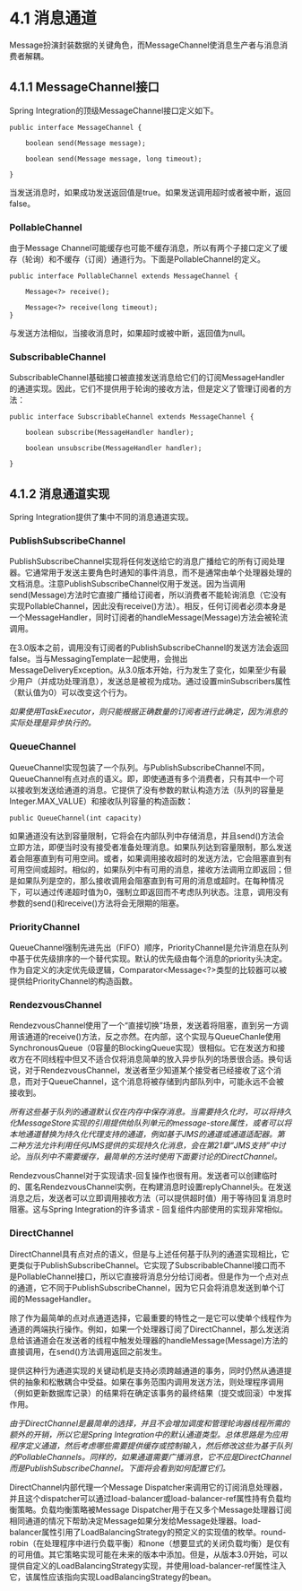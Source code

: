 # 4.1 消息通道

Message扮演封装数据的关键角色，而MessageChannel使消息生产者与消息消费者解耦。

## 4.1.1 MessageChannel接口

Spring Integration的顶级MessageChannel接口定义如下。

```
public interface MessageChannel {
    
    boolean send(Message message);
    
    boolean send(Message message, long timeout);
    
}
```

当发送消息时，如果成功发送返回值是true。如果发送调用超时或者被中断，返回false。

### PollableChannel

由于Message Channel可能缓存也可能不缓存消息，所以有两个子接口定义了缓存（轮询）和不缓存（订阅）通道行为。下面是PollableChannel的定义。

```
public interface PollableChannel extends MessageChannel {
    
    Message<?> receive();
    
    Message<?> receive(long timeout);
}
```

与发送方法相似，当接收消息时，如果超时或被中断，返回值为null。

### SubscribableChannel

SubscribableChannel基础接口被直接发送消息给它们的订阅MessageHandler的通道实现。因此，它们不提供用于轮询的接收方法，但是定义了管理订阅者的方法：

```
public interface SubscribableChannel extends MessageChannel {

    boolean subscribe(MessageHandler handler);
    
    boolean unsubscribe(MessageHandler handler);
    
}
```

## 4.1.2 消息通道实现

Spring Integration提供了集中不同的消息通道实现。

### PublishSubscribeChannel

PublishSubscribeChannel实现将任何发送给它的消息广播给它的所有订阅处理器。它通常用于发送主要角色时通知的事件消息，而不是通常由单个处理器处理的文档消息。注意PublishSubscribeChannel仅用于发送。因为当调用send\(Message\)方法时它直接广播给订阅者，所以消费者不能轮询消息（它没有实现PollableChannel，因此没有receive\(\)方法）。相反，任何订阅者必须本身是一个MessageHandler，同时订阅者的handleMessage\(Message\)方法会被轮流调用。

在3.0版本之前，调用没有订阅者的PublishSubscribeChannel的发送方法会返回false。当与MessagingTemplate一起使用，会抛出MessageDeliveryException。从3.0版本开始，行为发生了变化，如果至少有最少用户（并成功处理消息），发送总是被视为成功。通过设置minSubscribers属性（默认值为0）可以改变这个行为。

_如果使用TaskExecutor，则只能根据正确数量的订阅者进行此确定，因为消息的实际处理是异步执行的。_

### QueueChannel

QueueChannel实现包装了一个队列。与PublishSubscribeChannel不同，QueueChannel有点对点的语义。即，即使通道有多个消费者，只有其中一个可以接收到发送给通道的消息。它提供了没有参数的默认构造方法（队列的容量是Integer.MAX\_VALUE）和接收队列容量的构造函数：

```
public QueueChannel(int capacity)
```

如果通道没有达到容量限制，它将会在内部队列中存储消息，并且send\(\)方法会立即方法，即便当时没有接受者准备处理消息。如果队列达到容量限制，那么发送着会阻塞直到有可用空间。或者，如果调用接收超时的发送方法，它会阻塞直到有可用空间或超时。相似的，如果队列中有可用的消息，接收方法调用立即返回；但是如果队列是空的，那么接收调用会阻塞直到有可用的消息或超时。在每种情况下，可以通过传递超时值为0，强制立即返回而不考虑队列状态。注意，调用没有参数的send\(\)和receive\(\)方法将会无限期的阻塞。

### PriorityChannel

QueueChannel强制先进先出（FIFO）顺序，PriorityChannel是允许消息在队列中基于优先级排序的一个替代实现。默认的优先级由每个消息的priority头决定。作为自定义的决定优先级逻辑，Comparator&lt;Message&lt;?&gt;类型的比较器可以被提供给PriorityChannel的构造函数。

### RendezvousChannel

RendezvousChannel使用了一个“直接切换”场景，发送着将阻塞，直到另一方调用该通道的receive\(\)方法，反之亦然。在内部，这个实现与QueueChanle使用SynchronousQueue（0容量的BlockingQueue实现）很相似。它在发送方和接收方在不同线程中但又不适合仅将消息简单的放入异步队列的场景很合适。换句话说，对于RendezvousChannel，发送者至少知道某个接受者已经接收了这个消息，而对于QueueChannel，这个消息将被存储到内部队列中，可能永远不会被接收到。

_所有这些基于队列的通道默认仅在内存中保存消息。当需要持久化时，可以将持久化MessageStore实现的引用提供给队列单元的message-store属性，或者可以将本地通道替换为持久化代理支持的通道，例如基于JMS的通道或通道适配器。第二种方法允许利用任何JMS提供的实现持久化消息，会在第21章“JMS支持”中讨论。当队列中不需要缓存，最简单的方法时使用下面要讨论的DirectChannel。_

RendezvousChannel对于实现请求-回复操作也很有用。发送者可以创建临时的、匿名RendezvousChannel实例，在构建消息时设置replyChannel头。在发送消息之后，发送者可以立即调用接收方法（可以提供超时值）用于等待回复消息时阻塞。这与Spring Integration的许多请求 - 回复组件内部使用的实现非常相似。

### DirectChannel

DirectChannel具有点对点的语义，但是与上述任何基于队列的通道实现相比，它更类似于PublishSubscribeChannel。它实现了SubscribableChannel接口而不是PollableChannel接口，所以它直接将消息分分给订阅者。但是作为一个点对点的通道，它不同于PublishSubscribeChannel，因为它只会将消息发送到单个订阅的MessageHandler。



除了作为最简单的点对点通道选择，它最重要的特性之一是它可以使单个线程作为通道的两端执行操作。例如，如果一个处理器订阅了DirectChannel，那么发送消息给该通道会在发送者的线程中触发处理器的handleMessage\(Message\)方法的直接调用，在send\(\)方法调用返回之前发生。

提供这种行为通道实现的关键动机是支持必须跨越通道的事务，同时仍然从通道提供的抽象和松散耦合中受益。如果在事务范围内调用发送方法，则处理程序调用（例如更新数据库记录）的结果将在确定该事务的最终结果（提交或回滚）中发挥作用。

_由于DirectChannel是最简单的选择，并且不会增加调度和管理轮询器线程所需的额外的开销，所以它是Spring Integration中的默认通道类型。总体思路是为应用程序定义通道，然后考虑哪些需要提供缓存或控制输入，然后修改这些为基于队列的PollableChannels。同样的，如果通道需要广播消息，它不应是DirectChannel而是PublishSubscribeChannel。下面将会看到如何配置它们。_

DirectChannel内部代理一个Message Dispatcher来调用它的订阅消息处理器，并且这个dispatcher可以通过load-balancer或load-balancer-ref属性持有负载均衡策略。负载均衡策略被Message Dispatcher用于在又多个Message处理器订阅相同通道的情况下帮助决定Message如果分发给Message处理器。load-balancer属性引用了LoadBalancingStrategy的预定义的实现值的枚举。round-robin（在处理程序中进行负载平衡）和none（想要显式的关闭负载均衡）是仅有的可用值。其它策略实现可能在未来的版本中添加。但是，从版本3.0开始，可以提供自定义的LoadBalancingStrategy实现，并使用load-balancer-ref属性注入它，该属性应该指向实现LoadBalancingStrategy的bean。



























